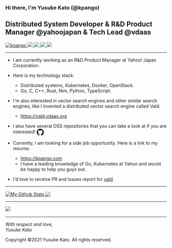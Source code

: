 ### Hi there, I'm Yusuke Kato (@kpango)
## Distributed System Developer & R&D Product Manager @yahoojapan & Tech Lead @vdaas


<p align="left"> 
  <a href="https://github.com/kpango/kpango/">
    <img src="https://komarev.com/ghpvc/?username=kpango" alt="kpango" />
  </a>
  <a href="http://twitter.com/kpang0">
    <img height="20" src="https://img.shields.io/twitter/follow/kpang0?label=Twitter&logo=twitter&style=flat" />
  </a>
  <a href="https://github.com/kpango">
    <img height="20" src="https://img.shields.io/github/followers/kpango?label=follow&logo=github&style=flat" />
  </a>
  <a href="https://www.reddit.com/user/kpang0">
    <img height="20" src="https://img.shields.io/reddit/user-karma/combined/kpang0?label=Reddit&logo=reddit&style=flat" />
  </a>
  <a href="https://stackoverflow.com/users/15798596/kpango">
    <img height="20" src="https://img.shields.io/stackexchange/stackoverflow/r/15798596?label=StackOverflow&logo=stack-overflow&style=flat" />
  </a>
</p>

---

- I am currently working as an R&D Product Manager at Yahoo! Japan Corporation.
- Here is my technology stack.
  - Distributed systems, Kubernetes, Docker, OpenStack.
  - Go, C, C++, Rust, Nim, Python, TypeScript.
- I'm also interested in vector search engines and other similar search engines, like I invented a distributed vector search engine called Vald.
  - https://vald.vdaas.org
- I also have several OSS repositories that you can take a look at if you are interested!  <a href="https://github.com/kpango?tab=repositories"><img align="center" alt="Repositories" width="22px" src="https://raw.githubusercontent.com/github/explore/78df643247d429f6cc873026c0622819ad797942/topics/github/github.png" /></a>
- Currently, I am looking for a side job opportunity. Here is a link to my resume.
  - https://kpango.com
  - I have a leading knowledge of Go, Kubernetes at Yahoo and would be happy to help you guys out.

- I'd love to receive PR and Issues report for [vald](https://github.com/vdaas/vald).

---

<a href="https://github.com/kpango">
  <img align="center" alt="My Github Stats"src="https://github-readme-stats.vercel.app/api?username=kpango&show_icons=true&theme=tokyonight&count_private=true&hide=issues,prs" />
</a>
<a href="https://github.com/kpango">
  <img align="center" src="https://github-readme-stats.vercel.app/api/top-langs/?username=kpango&langs_count=8&layout=compact&theme=tokyonight&hide=javascript,html,css,less,ruby" />
</a>

---

![](https://github-profile-summary-cards.vercel.app/api/cards/profile-details?username=kpango&theme=monokai)

---

<i>With respect and love,<br>Yusuke Kato</i>

Copyright ©2021 Yusuke Kato. All rights reserved.
